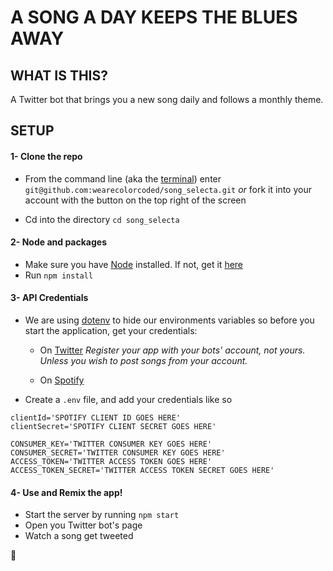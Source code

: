 # A SONG A DAY KEEPS THE BLUES AWAY

## WHAT IS THIS?
A Twitter bot that brings you a new song daily and follows a monthly theme.

## SETUP

#### 1- Clone the repo

- From the command line (aka the [terminal](https://medium.com/wearecolorcoded/these-are-a-few-of-my-favorite-terminal-shortcuts-8da1eaf12612)) enter `git@github.com:wearecolorcoded/song_selecta.git` _or_ fork it into your account with the button on the top right of the screen

- Cd into the directory `cd song_selecta`

#### 2- Node and packages

- Make sure you have [Node](https://nodejs.org/en/download/) installed. If not, get it [here](https://nodejs.org/en/download/)
- Run `npm install`

#### 3- API Credentials

- We are using [dotenv](https://github.com/motdotla/dotenv) to hide our environments variables so before you start the application, get your credentials:
    - On [Twitter](https://apps.twitter.com) _Register your app with your bots' account, not yours. Unless you wish to post songs from your account._

    - On [Spotify](https://developer.spotify.com/my-applications/#!/applications)
    
- Create a `.env` file, and add your credentials like so

```
clientId='SPOTIFY CLIENT ID GOES HERE'
clientSecret='SPOTIFY CLIENT SECRET GOES HERE'

CONSUMER_KEY='TWITTER CONSUMER KEY GOES HERE'
CONSUMER_SECRET='TWITTER CONSUMER KEY GOES HERE'
ACCESS_TOKEN='TWITTER ACCESS TOKEN GOES HERE'
ACCESS_TOKEN_SECRET='TWITTER ACCESS TOKEN SECRET GOES HERE'
```

#### 4- Use and Remix the app!

- Start the server by running `npm start`
- Open you Twitter bot's page
- Watch a song get tweeted

:rainbow:
